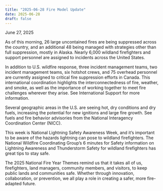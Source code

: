 ```yaml
---
title: "2025-06-28 Fire Model Update"
date: 2025-06-28
draft: false
---
```


June 27, 2025

As of this morning, 26 large uncontained fires are being suppressed across the country, and an additional 48 being managed with strategies other than full suppression, mostly in Alaska. Nearly 6,000 wildland firefighters and support personnel are assigned to incidents across the United States.

In addition to U.S. wildfire response, three incident management teams, two incident management teams, six hotshot crews, and 75 overhead personnel are currently assigned to critical fire suppression efforts in Canada. This international coordination highlights the interconnectedness of fire, weather, and smoke, as well as the importance of working together to meet fire challenges wherever they arise. See International Support for more information. 

Several geographic areas in the U.S. are seeing hot, dry conditions and dry fuels, increasing the potential for new ignitions and large fire growth. See fuels and fire behavior advisories from the National Interagency Coordination Center (NICC). 

This week is National Lightning Safety Awareness Week, and it’s important to be aware of the hazards lightning can pose to wildland firefighters. The National Wildfire Coordinating Group’s 6 minutes for Safety information on Lightning Awareness and Thunderstorm Safety for wildland firefighters has great tips to stay safe.

The 2025 National Fire Year Themes remind us that it takes all of us, firefighters, land managers, community members, and visitors, to keep public lands and communities safe. Whether through innovation, collaboration, or prevention, we all play a role in creating a safer, more fire-adapted future.
